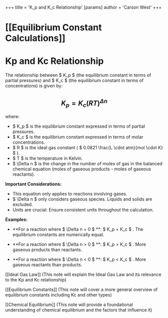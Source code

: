 +++
 title = 'K_p and K_c Relationship'
[params]
	author = 'Carson West'
+++
# [[Equilibrium Constant Calculations]]
# Kp and Kc Relationship

The relationship between  $ K_p $  (the equilibrium constant in terms of partial pressures) and  $ K_c $  (the equilibrium constant in terms of concentrations) is given by:

##  $$ K_p = K_c(RT)^{\Delta n} $$  
where:

*  $ K_p $  is the equilibrium constant expressed in terms of partial pressures.
*  $ K_c $  is the equilibrium constant expressed in terms of molar concentrations.
*  $ R $  is the ideal gas constant ( $ 0.0821 \frac{L \cdot atm}{mol \cdot K} $ ).
*  $ T $  is the temperature in Kelvin.
*  $ \Delta n $  is the change in the number of moles of gas in the balanced chemical equation (moles of gaseous products - moles of gaseous reactants).


**Important Considerations:**

* This equation only applies to reactions involving gases.
*   $ \Delta n $  only considers gaseous species.  Liquids and solids are excluded.
* Units are crucial:  Ensure consistent units throughout the calculation.


**Examples:**

* **For a reaction where  $ \Delta n = 0 $ **:  $ K_p = K_c $ .  The equilibrium constants are numerically equal.

* **For a reaction where  $ \Delta n > 0 $ **:  $ K_p > K_c $ .  More gaseous products than reactants.

* **For a reaction where  $ \Delta n < 0 $ **:  $ K_p < K_c $ . More gaseous reactants than products.


[[Ideal Gas Law]]  (This note will explain the Ideal Gas Law and its relevance to the Kp and Kc relationship)

[[Equilibrium Constants]] (This note will cover a more general overview of equilibrium constants including Kc and other types)

[[Chemical Equilibrium]] (This note will provide a foundational understanding of chemical equilibrium and the factors that influence it)
